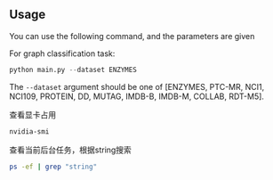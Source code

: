 ## Usage

You can use the following command, and the parameters are given

For graph classification task:
```python
python main.py --dataset ENZYMES
```

The `--dataset` argument should be one of [ENZYMES, PTC-MR, NCI1, NCI109, PROTEIN, DD, MUTAG, IMDB-B, IMDB-M, COLLAB, RDT-M5].

查看显卡占用

```bash
nvidia-smi
```

查看当前后台任务，根据string搜索

```bash
ps -ef | grep "string"
```